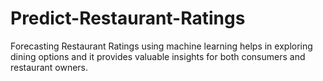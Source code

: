 # Predict-Restaurant-Ratings
Forecasting Restaurant Ratings using machine learning helps in exploring dining options and it provides valuable insights for both consumers and restaurant owners.
